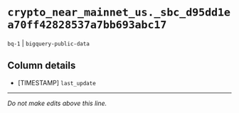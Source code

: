 # `crypto_near_mainnet_us._sbc_d95dd1ea70ff42828537a7bb693abc17`
`bq-1` | `bigquery-public-data`

## Column details
* [TIMESTAMP] `last_update`

-------------------------------------------------------------------------------
*Do not make edits above this line.*
